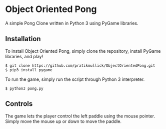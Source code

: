 # Object Oriented Pong
A simple Pong Clone written in Python 3 using PyGame libraries.

## Installation
To install Object Oriented Pong, simply clone the repository, install PyGame libraries, and play!
```
$ git clone https://github.com/pratikmullick/ObjectOrientedPong.git 
$ pip3 install pygame
```
To run the game, simply run the script through Python 3 interpreter.
```
$ python3 pong.py
```
## Controls
The game lets the player control the left paddle using the mouse pointer. Simply move the mouse up or down to move the paddle.
